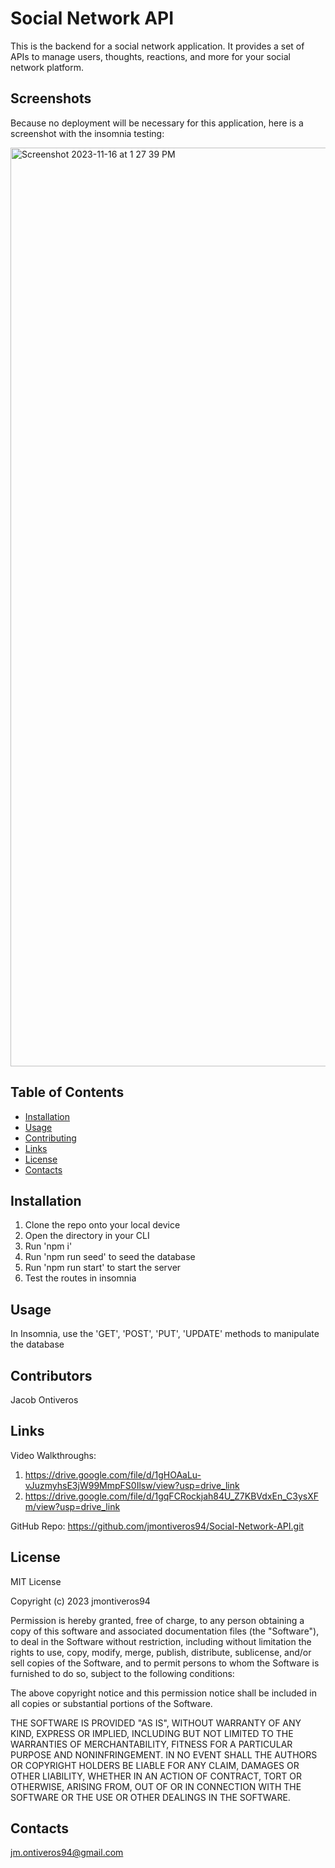 # Social Network API

This is the backend for a social network application. It provides a set of APIs to manage users, thoughts, reactions, and more for your social network platform.

## Screenshots

Because no deployment will be necessary for this application, here is a screenshot with the insomnia testing: 

 <img width="1470" alt="Screenshot 2023-11-16 at 1 27 39 PM" src="https://github.com/jmontiveros94/Social-Network-API/assets/134089282/45d9d57e-5ad4-4c70-9e71-3040f5804ee8">

## Table of Contents

- [Installation](#installation)
- [Usage](#usage)
- [Contributing](#contributing)
- [Links](#links)
- [License](#license)
- [Contacts](#contacts)

## Installation

1. Clone the repo onto your local device
2. Open the directory in your CLI
3. Run 'npm i'
4. Run 'npm run seed' to seed the database
5. Run 'npm run start' to start the server
6. Test the routes in insomnia

## Usage 

In Insomnia, use the 'GET', 'POST', 'PUT', 'UPDATE' methods to manipulate the database 

## Contributors 

Jacob Ontiveros 

## Links 
Video Walkthroughs: 

1. https://drive.google.com/file/d/1gHOAaLu-vJuzmyhsE3jW99MmpFS0Ilsw/view?usp=drive_link
2. https://drive.google.com/file/d/1gqFCRockjah84U_Z7KBVdxEn_C3ysXFm/view?usp=drive_link

GitHub Repo: https://github.com/jmontiveros94/Social-Network-API.git

## License

MIT License

Copyright (c) 2023 jmontiveros94

Permission is hereby granted, free of charge, to any person obtaining a copy
of this software and associated documentation files (the "Software"), to deal
in the Software without restriction, including without limitation the rights
to use, copy, modify, merge, publish, distribute, sublicense, and/or sell
copies of the Software, and to permit persons to whom the Software is
furnished to do so, subject to the following conditions:

The above copyright notice and this permission notice shall be included in all
copies or substantial portions of the Software.

THE SOFTWARE IS PROVIDED "AS IS", WITHOUT WARRANTY OF ANY KIND, EXPRESS OR
IMPLIED, INCLUDING BUT NOT LIMITED TO THE WARRANTIES OF MERCHANTABILITY,
FITNESS FOR A PARTICULAR PURPOSE AND NONINFRINGEMENT. IN NO EVENT SHALL THE
AUTHORS OR COPYRIGHT HOLDERS BE LIABLE FOR ANY CLAIM, DAMAGES OR OTHER
LIABILITY, WHETHER IN AN ACTION OF CONTRACT, TORT OR OTHERWISE, ARISING FROM,
OUT OF OR IN CONNECTION WITH THE SOFTWARE OR THE USE OR OTHER DEALINGS IN THE
SOFTWARE.

## Contacts 

jm.ontiveros94@gmail.com